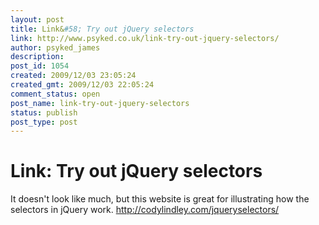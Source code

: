 ```yaml
---
layout: post
title: Link&#58; Try out jQuery selectors
link: http://www.psyked.co.uk/link-try-out-jquery-selectors/
author: psyked_james
description: 
post_id: 1054
created: 2009/12/03 23:05:24
created_gmt: 2009/12/03 22:05:24
comment_status: open
post_name: link-try-out-jquery-selectors
status: publish
post_type: post
---
```


# Link: Try out jQuery selectors

It doesn't look like much, but this website is great for illustrating how the selectors in jQuery work. <http://codylindley.com/jqueryselectors/>